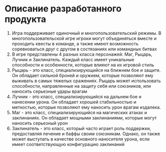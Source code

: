 # Описание разработанного продукта

1. Игра поддерживает одиночный и многопользовательский режимы. В многопользовательской игре игроки могут объединяться вместе и проходить квесты в команде, а также имеют возможность соревноваться друг с другом в состязаниях или командных битвах
2. В игре представлены 4 разных класса персонажей: Маг, Рыцарь, Лучник и Заклинатель. Каждый класс имеет уникальные способности и особенности, которые влияют на их игровой стиль
3. Рыцарь - это класс, специализирующийся на ближнем бое и защите. Он обладает сильной броней и оружием, которые позволяют ему выживать в самых тяжелых сражениях. Рыцарь может использовать способности, направленные на защиту себя или союзников, или наносить серьезные удары врагам
4. Лучник - это класс, специализирующийся на дальнем бое и нанесении урона. Он обладает хорошей стабильностью и меткостью, которые позволяют ему наносить урон врагам издалека. 
5. Маг - это класс, специализирующийся на магических атаках и заклинаниях. Он обладает мощными заклинаниями, которые могут наносить серьезный урон
6. Заклинатель - это класс, который часто играет роль поддержки, предоставляя лечение и баффы своим союзникам. Однако, он также может выступать в качестве основного наносителя урона, если имеет соответствующую конфигурацию заклинаний